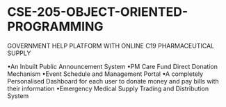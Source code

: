 # CSE-205-OBJECT-ORIENTED-PROGRAMMING
GOVERNMENT HELP PLATFORM WITH ONLINE C19 PHARMACEUTICAL SUPPLY


•An Inbuilt Public Announcement System
•PM Care Fund Direct Donation Mechanism
•Event Schedule and Management Portal
•A completely Personalised Dashboard for each user to donate money and pay bills with their information
•Emergency Medical Supply Trading and Distribution System

